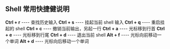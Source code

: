 ## Shell 常用快捷健说明

**Ctrl + r** ---- 查找历史输入
**Ctrl + s** ---- 挂起当前 shell 输入
**Ctrl + q** ---- 重启挂起的 shell
**Ctrl + c** ---- 撤销当前输出，另起一行
**Ctrl + a** ---- 光标移到行首
**Ctrl + e** ---- 光标移到行尾
**Ctrl + d** ---- 退出当前 shell
**Alt + f** ---- 光标向前移动一个单词
**Alt + d** ---- 光标向后移动一个单词